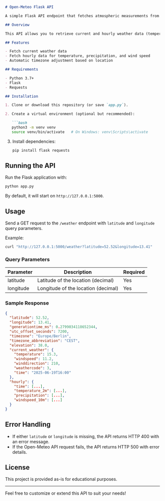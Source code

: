 ````markdown
# Open-Meteo Flask API

A simple Flask API endpoint that fetches atmospheric measurements from the [Open-Meteo](https://open-meteo.com/) service.

## Overview

This API allows you to retrieve current and hourly weather data (temperature, precipitation, wind speed, etc.) for a specified latitude and longitude by proxying requests to the Open-Meteo API.

## Features

- Fetch current weather data
- Fetch hourly data for temperature, precipitation, and wind speed
- Automatic timezone adjustment based on location

## Requirements

- Python 3.7+
- Flask
- Requests

## Installation

1. Clone or download this repository (or save `app.py`).

2. Create a virtual environment (optional but recommended):

   ```bash
   python3 -m venv venv
   source venv/bin/activate   # On Windows: venv\Scripts\activate
````

3. Install dependencies:

   ```bash
   pip install flask requests
   ```

## Running the API

Run the Flask application with:

```bash
python app.py
```

By default, it will start on `http://127.0.0.1:5000`.

## Usage

Send a GET request to the `/weather` endpoint with `latitude` and `longitude` query parameters.

Example:

```bash
curl "http://127.0.0.1:5000/weather?latitude=52.52&longitude=13.41"
```

### Query Parameters

| Parameter | Description                         | Required |
| --------- | ----------------------------------- | -------- |
| latitude  | Latitude of the location (decimal)  | Yes      |
| longitude | Longitude of the location (decimal) | Yes      |

### Sample Response

```json
{
  "latitude": 52.52,
  "longitude": 13.41,
  "generationtime_ms": 0.2799034118652344,
  "utc_offset_seconds": 7200,
  "timezone": "Europe/Berlin",
  "timezone_abbreviation": "CEST",
  "elevation": 38.0,
  "current_weather": {
    "temperature": 15.3,
    "windspeed": 11.2,
    "winddirection": 210,
    "weathercode": 3,
    "time": "2025-06-19T16:00"
  },
  "hourly": {
    "time": [...],
    "temperature_2m": [...],
    "precipitation": [...],
    "windspeed_10m": [...]
  }
}
```

## Error Handling

* If either `latitude` or `longitude` is missing, the API returns HTTP 400 with an error message.
* If the Open-Meteo API request fails, the API returns HTTP 500 with error details.

## License

This project is provided as-is for educational purposes.

---

Feel free to customize or extend this API to suit your needs!

```
```
